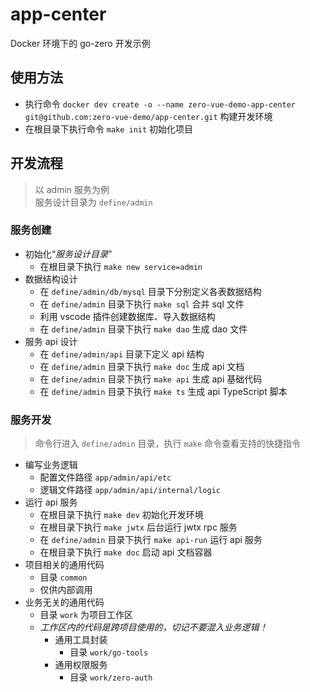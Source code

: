 # app-center

Docker 环境下的 go-zero 开发示例

## 使用方法

- 执行命令 `docker dev create -o --name zero-vue-demo-app-center git@github.com:zero-vue-demo/app-center.git` 构建开发环境
- 在根目录下执行命令 `make init` 初始化项目

## 开发流程

> 以 admin 服务为例\
服务设计目录为 `define/admin`

### 服务创建

- 初始化“*服务设计目录*”
    - 在根目录下执行 `make new service=admin`
- 数据结构设计
  - 在 `define/admin/db/mysql` 目录下分别定义各表数据结构
  - 在 `define/admin` 目录下执行 `make sql` 合并 sql 文件
  - 利用 vscode 插件创建数据库、导入数据结构
  - 在 `define/admin` 目录下执行 `make dao` 生成 dao 文件
- 服务 api 设计
  - 在 `define/admin/api` 目录下定义 api 结构
  - 在 `define/admin` 目录下执行 `make doc` 生成 api 文档
  - 在 `define/admin` 目录下执行 `make api` 生成 api 基础代码
  - 在 `define/admin` 目录下执行 `make ts` 生成 api TypeScript 脚本

### 服务开发

> 命令行进入 `define/admin` 目录，执行 `make` 命令查看支持的快捷指令

- 编写业务逻辑
  - 配置文件路径 `app/admin/api/etc`
  - 逻辑文件路径 `app/admin/api/internal/logic`
- 运行 api 服务
  - 在根目录下执行 `make dev` 初始化开发环境
  - 在根目录下执行 `make jwtx` 后台运行 jwtx rpc 服务
  - 在 `define/admin` 目录下执行 `make api-run` 运行 api 服务
  - 在根目录下执行 `make doc` 启动 api 文档容器
- 项目相关的通用代码
  - 目录 `common`
  - 仅供内部调用
- 业务无关的通用代码
  - 目录 `work` 为项目工作区
  - *工作区内的代码是跨项目使用的，切记不要混入业务逻辑！*
    - 通用工具封装
      - 目录 `work/go-tools`
    - 通用权限服务
      - 目录 `work/zero-auth`
